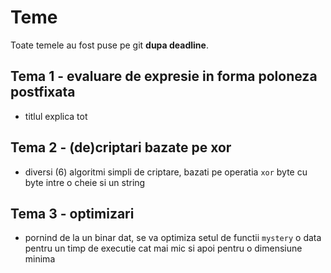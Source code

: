# Teme

Toate temele au fost puse pe git **dupa deadline**.

## Tema 1 - evaluare de expresie in forma poloneza postfixata

- titlul explica tot

## Tema 2 - (de)criptari bazate pe xor

- diversi (6) algoritmi simpli de criptare, bazati pe operatia `xor` byte cu byte intre o cheie si un string

## Tema 3 - optimizari

- pornind de la un binar dat, se va optimiza setul de functii `mystery` o data pentru un timp de executie cat mai mic si apoi pentru o dimensiune minima

